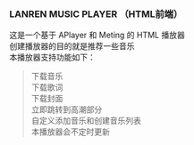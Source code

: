 ### LANREN MUSIC PLAYER （HTML前端）
这是一个基于 APlayer 和 Meting 的 HTML 播放器  
创建播放器的目的就是推荐一些音乐  
本播放器支持功能如下：  
> 下载音乐  
> 下载歌词  
> 下载封面  
> 立即跳转到高潮部分  
> 自定义添加音乐和创建音乐列表  
本播放器会不定时更新
